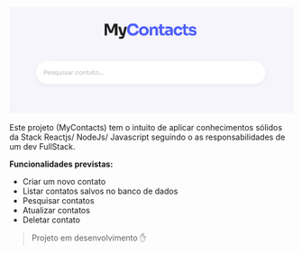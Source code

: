 
![capa.png](src/assets/images/capa.png)

Este projeto (MyContacts) tem o intuito de aplicar conhecimentos sólidos da Stack Reactjs/ NodeJs/ Javascript seguindo o as responsabilidades de um dev FullStack.

**Funcionalidades previstas:**

- Criar um novo contato
- Listar contatos salvos no banco de dados
- Pesquisar contatos
- Atualizar contatos
- Deletar contato

> Projeto em desenvolvimento ✋
>
